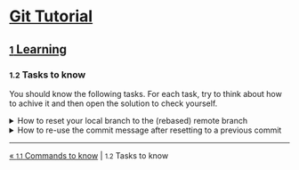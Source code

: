# [Git Tutorial](../README.md)

## [<small>1</small> Learning](README.md)

### <small>1.2</small> Tasks to know

You should know the following tasks.
For each task, try to think about how to achive it and then open the solution to check yourself.

<details><summary>How to reset your local branch to the (rebased) remote branch</summary><p>

- Have a clean working directory.
- Use `git reset --hard @{u}`

</p></details>

<details><summary>How to re-use the commit message after resetting to a previous commit</summary><p>

- Reset to previous commit: `git reset [--hard] HEAD~`
- Work with non-dangerous commands in Git, including commits.
- Re-use the message with: `git commit -c ORIG_HEAD`

</p></details>

---
[« <small>1.1</small> Commands to know](1-commands.md) | <small>1.2</small> Tasks to know
